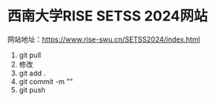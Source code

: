# 西南大学RISE SETSS 2024网站

网站地址：https://www.rise-swu.cn/SETSS2024/index.html
1. git pull
2. 修改
3. git add .
4. git commit -m ""
5. git push
